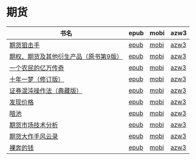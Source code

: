 # 期货

| 书名 | epub | mobi | azw3 |
| --- | --- | --- | --- |
| [期货狙击手](http://ct.dalanmei.com/f/31084289-572058556-d247fb) | [epub](http://ct.dalanmei.com/f/31084289-572058556-d247fb) | [mobi](http://ct.dalanmei.com/f/31084289-571731878-b1de31) | [azw3](http://ct.dalanmei.com/f/31084289-572084727-b559e2) |
| [期权、期货及其他衍生产品（原书第9版）](http://ct.dalanmei.com/f/31084289-572120100-5b0fcc) | [epub](http://ct.dalanmei.com/f/31084289-572120100-5b0fcc) | [mobi](http://ct.dalanmei.com/f/31084289-571650990-2cffc0) | [azw3](http://ct.dalanmei.com/f/31084289-572180219-d41b8f) |
| [一个农民的亿万传奇](http://ct.dalanmei.com/f/31084289-572131674-2069ce) | [epub](http://ct.dalanmei.com/f/31084289-572131674-2069ce) | [mobi](http://ct.dalanmei.com/f/31084289-571622438-2bd416) | [azw3](http://ct.dalanmei.com/f/31084289-572192340-9aec14) |
| [十年一梦（修订版）](http://ct.dalanmei.com/f/31084289-571792983-117387) | [epub](http://ct.dalanmei.com/f/31084289-571792983-117387) | [mobi](http://ct.dalanmei.com/f/31084289-571528031-4cc200) | [azw3](http://ct.dalanmei.com/f/31084289-572194052-a43437) |
| [证券混沌操作法（典藏版）](http://ct.dalanmei.com/f/31084289-571911351-c5f1c3) | [epub](http://ct.dalanmei.com/f/31084289-571911351-c5f1c3) | [mobi](http://ct.dalanmei.com/f/31084289-571555950-bb13ad) | [azw3](http://ct.dalanmei.com/f/31084289-572203278-e71902) |
| [发现价格](http://ct.dalanmei.com/f/31084289-571737044-fd1251) | [epub](http://ct.dalanmei.com/f/31084289-571737044-fd1251) | [mobi](http://ct.dalanmei.com/f/31084289-571605146-5ffe0e) | [azw3](http://ct.dalanmei.com/f/31084289-571916101-220963) |
| [暗池](http://ct.dalanmei.com/f/31084289-572009308-3cdfbb) | [epub](http://ct.dalanmei.com/f/31084289-572009308-3cdfbb) | [mobi](http://ct.dalanmei.com/f/31084289-571562476-60fc70) | [azw3](http://ct.dalanmei.com/f/31084289-571841130-4c1438) |
| [期货市场技术分析](http://ct.dalanmei.com/f/31084289-571773329-cd419a) | [epub](http://ct.dalanmei.com/f/31084289-571773329-cd419a) | [mobi](http://ct.dalanmei.com/f/31084289-571495353-d04480) | [azw3](http://ct.dalanmei.com/f/31084289-571869745-03273a) |
| [期货大作手风云录](http://ct.dalanmei.com/f/31084289-571780578-026d6a) | [epub](http://ct.dalanmei.com/f/31084289-571780578-026d6a) | [mobi](http://ct.dalanmei.com/f/31084289-571525653-d34e89) | [azw3](http://ct.dalanmei.com/f/31084289-571880387-181373) |
| [裸奔的钱](http://ct.dalanmei.com/f/31084289-571787275-39ccab) | [epub](http://ct.dalanmei.com/f/31084289-571787275-39ccab) | [mobi](http://ct.dalanmei.com/f/31084289-571453679-b00460) | [azw3](http://ct.dalanmei.com/f/31084289-571886983-553646) |
